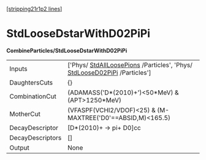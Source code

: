 [[stripping21r1p2 lines]](./stripping21r1p2-index)

# StdLooseDstarWithD02PiPi

**CombineParticles/StdLooseDstarWithD02PiPi**

|                  |                                                                                                                                                        |
|------------------|--------------------------------------------------------------------------------------------------------------------------------------------------------|
| Inputs           | ['Phys/ [StdAllLoosePions](./stripping21r1p2-stdallloosepions) /Particles', 'Phys/ [StdLooseD02PiPi](./stripping21r1p2-stdloosed02pipi) /Particles'] |
| DaughtersCuts    | {}                                                                                                                                                     |
| CombinationCut   | (ADAMASS('D\*(2010)+')\<50\*MeV) & (APT\>1250\*MeV)                                                                                                    |
| MotherCut        | (VFASPF(VCHI2/VDOF)\<25) & (M-MAXTREE('D0'==ABSID,M)\<165.5)                                                                                           |
| DecayDescriptor  | [D\*(2010)+ -\> pi+ D0]cc                                                                                                                            |
| DecayDescriptors | []                                                                                                                                                   |
| Output           | None                                                                                                                                                   |
